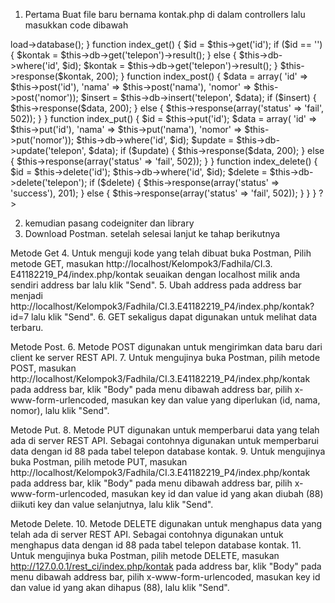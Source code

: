 1. Pertama Buat file baru bernama kontak.php di dalam controllers lalu masukkan code dibawah

<?php

defined('BASEPATH') OR exit('No direct script access allowed');

require APPPATH . '/libraries/REST_Controller.php';
use Restserver\Libraries\REST_Controller;

class Kontak extends REST_Controller {

    function __construct($config = 'rest') {
        parent::__construct($config);
        $this->load->database();
    }

    function index_get() {
        $id = $this->get('id');
        if ($id == '') {
            $kontak = $this->db->get('telepon')->result();
        } else {
            $this->db->where('id', $id);
            $kontak = $this->db->get('telepon')->result();
        }
        $this->response($kontak, 200);
    }

    function index_post() {
        $data = array(
                    'id'           => $this->post('id'),
                    'nama'          => $this->post('nama'),
                    'nomor'    => $this->post('nomor'));
        $insert = $this->db->insert('telepon', $data);
        if ($insert) {
            $this->response($data, 200);
        } else {
            $this->response(array('status' => 'fail', 502));
        }
    }

    function index_put() {
        $id = $this->put('id');
        $data = array(
                    'id'       => $this->put('id'),
                    'nama'          => $this->put('nama'),
                    'nomor'    => $this->put('nomor'));
        $this->db->where('id', $id);
        $update = $this->db->update('telepon', $data);
        if ($update) {
            $this->response($data, 200);
        } else {
            $this->response(array('status' => 'fail', 502));
        }
    }

    function index_delete() {
        $id = $this->delete('id');
        $this->db->where('id', $id);
        $delete = $this->db->delete('telepon');
        if ($delete) {
            $this->response(array('status' => 'success'), 201);
        } else {
            $this->response(array('status' => 'fail', 502));
        }
    }

}
?>
2. kemudian pasang codeigniter dan library
3. Download Postman. setelah selesai lanjut ke tahap berikutnya

Metode Get
4. Untuk menguji kode yang telah dibuat buka Postman, Pilih metode GET, masukan http://localhost/Kelompok3/Fadhila/CI.3.  E41182219_P4/index.php/kontak seuaikan dengan localhost milik anda sendiri
address bar lalu klik "Send".
5. Ubah address pada address bar menjadi http://localhost/Kelompok3/Fadhila/CI.3.E41182219_P4/index.php/kontak?id=7 lalu klik "Send".
6. GET sekaligus dapat digunakan untuk melihat data terbaru.

Metode Post.
6. Metode POST digunakan untuk mengirimkan data baru dari client ke server REST API.
7. Untuk mengujinya buka Postman, pilih metode POST, masukan http://localhost/Kelompok3/Fadhila/CI.3.E41182219_P4/index.php/kontak pada address bar, klik "Body" pada menu dibawah address bar, pilih x-www-form-urlencoded, masukan key dan value yang diperlukan (id, nama, nomor), lalu klik "Send".

Metode Put.
8. Metode PUT digunakan untuk memperbarui data yang telah ada di server REST API. Sebagai contohnya digunakan untuk memperbarui data dengan id 88 pada tabel telepon database kontak.
9. Untuk mengujinya buka Postman, pilih metode PUT, masukan http://localhost/Kelompok3/Fadhila/CI.3.E41182219_P4/index.php/kontak pada address bar, klik "Body" pada menu dibawah address bar, pilih x-www-form-urlencoded, masukan key id dan value id yang akan diubah (88) diikuti key dan value selanjutnya, lalu klik "Send".

Metode Delete.
10. Metode DELETE digunakan untuk menghapus data yang telah ada di server REST API. Sebagai contohnya digunakan untuk menghapus data dengan id 88 pada tabel telepon database kontak.
11. Untuk mengujinya buka Postman, pilih metode DELETE, masukan http://127.0.0.1/rest_ci/index.php/kontak pada address bar, klik "Body" pada menu dibawah address bar, pilih x-www-form-urlencoded, masukan key id dan value id yang akan dihapus (88), lalu klik "Send".